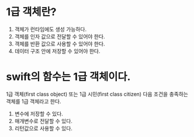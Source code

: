 # 1급 객체란?

1. 객체가 런타임에도 생성 가능하다.
2. 객체를 인자 값으로 전달할 수 있어야 한다.
3. 객체를 반환 값으로 사용할 수 있어야 한다.
4. 데이터 구조 안에 저장할 수 있어야 한다.

# swift의 함수는 1급 객체이다.
1급 객체(first class object) 또는 1급 시민(first class citizen)
다음 조건을 충족하는 객체를 1급 객체라고 한다.

1. 변수에 저장할 수 있다.
2. 매개변수로 전달할 수 있다.
3. 리턴값으로 사용할 수 있다.

